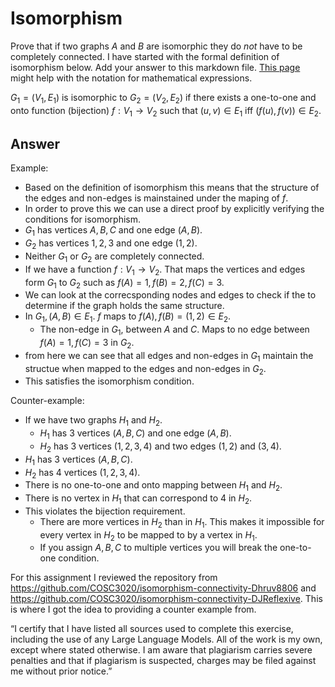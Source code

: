 # Isomorphism

Prove that if two graphs $A$ and $B$ are isomorphic they do *not* have to
be completely connected. I have started with the formal definition of
isomorphism below. Add your answer to this markdown file. [This
page](https://docs.github.com/en/get-started/writing-on-github/working-with-advanced-formatting/writing-mathematical-expressions)
might help with the notation for mathematical expressions.

$G_1=(V_1 , E_1)$ is isomorphic to $G_2 = (V_2, E_2)$ if there exists a
one-to-one and onto function (bijection) $f: V_1 \rightarrow V_2$ such that $(u,v)
\in E_1$ iff $(f(u),f(v)) \in E_2$.

## Answer 
Example:
- Based on the definition of isomorphism this means that the structure of the edges and non-edges is mainstained under the maping of $f$.
- In order to prove this we can use a direct proof by explicitly verifying the conditions for isomorphism.
- $G_{1}$ has vertices $A, B, C$ and one edge $(A, B)$.
- $G_{2}$ has vertices $1, 2, 3$ and one edge $(1, 2)$.
- Neither $G_{1}$ or $G_{2}$ are completely connected.
- If we have a function $f: V_{1} \rightarrow V_{2}$. That maps the vertices and edges form $G_{1}$ to $G_{2}$ such as $f(A) = 1, f(B) = 2, f(C) = 3$.
- We can look at the correcsponding nodes and edges to check if the to determine if the graph holds the same structure.
- In $G_{1}, (A, B) \in E_{1}$. $f$ maps to $f(A), f(B) = (1, 2) \in E_{2}$.
  - The non-edge in $G_{1}$, between $A$ and $C$. Maps to no edge between $f(A) = 1, f(C) = 3$ in $G_{2}$.
- from here we can see that all edges and non-edges in $G_{1}$ maintain the structue when mapped to the edges and non-edges in $G_{2}$.
- This satisfies the isomorphism condition.

Counter-example:
- If we have two graphs $H_{1}$ and $H_{2}$.
  - $H_{1}$ has 3 vertices $(A, B, C)$ and one edge $(A, B)$.
  - $H_{2}$ has 3 vertices $(1, 2, 3, 4)$ and two edges $(1, 2)$ and $(3,4)$.
- $H_{1}$ has 3 vertices $(A, B, C)$.
- $H_{2}$ has 4 vertices $(1, 2, 3, 4)$.
- There is no one-to-one and onto mapping between $H_{1}$ and $H_{2}$.
- There is no vertex in $H_{1}$ that can correspond to 4 in $H_{2}$.
- This violates the bijection requirement.
  - There are more vertices in $H_{2}$ than in $H_{1}$. This makes it impossible for every vertex in $H_{2}$ to be mapped to by a vertex in $H_{1}$.
  - If you assign $A, B, C$ to multiple vertices you will break the one-to-one condition.
 
For this assignment I reviewed the repository from https://github.com/COSC3020/isomorphism-connectivity-Dhruv8806 and https://github.com/COSC3020/isomorphism-connectivity-DJReflexive. This is where I got the idea to providing a counter example from. 

“I certify that I have listed all sources used to complete this exercise, including the use
of any Large Language Models. All of the work is my own, except where stated
otherwise. I am aware that plagiarism carries severe penalties and that if plagiarism is
suspected, charges may be filed against me without prior notice.”
